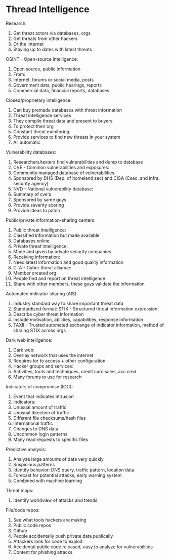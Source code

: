 # Thread Intelligence

Research:
1. Get threat actors via databases, orgs
1. Get threats from other hackers
 1. Or the internet
1. Staying up to dates with latest threats

OSINT - Open-source intelligence:
1. Open source, public information
1. From:
 1. Internet, forums or social media, posts
 1. Government data, public hearings, reports
 1. Commercial data, financial reports, databases

Closed/proprietary intelligence:
1. Can buy premade databases with threat information
1. Threat intelligence services
 1. They compile threat data and present to buyers
 1. To protect their org
1. Constant threat monitoring:
 1. Provide services to find new threats in your system
 1. All automatic

Vulnerability databases:
1. Researchers/testers find vulnerabilities and dump to database
1. CVE - Common vulnerabilities and exposures:
 1. Community managed database of vulnerabilities
 1. Sponsored by DHS (Dep. of homeland sec) and CISA (Csec. and infra. security
    agency)
1. NVD - National vulnerability database:
 1. Summary of cve's
 1. Sponsored by same guys
 1. Provide severity scoring
 1. Provide ideas to patch

Public/private information-sharing centers:
1. Public threat intelligence:
 1. Classified information but made available
 1. Databases online
1. Private threat intelligence:
 1. Made and given by private security companies
1. Receiving information:
 1. Need latest information and good quality information
1. CTA - Cyber threat alliance:
 1. Member created org
 1. People find and report on threat intelligence
 1. Share with other members, these guys validate the information

Automated indicator sharing (AIS):
1. Industry standard way to share important threat data
1. Standardized format: STIX - Structured threat information expression:
 1. Describe cyber threat information
 1. Include motivation, abilities, capabilities, response information
 1. TAXII - Trusted automated exchange of indicator information, method of
    sharing STIX across orgs

Dark web intelligence:
1. Dark web:
 1. Overlay network that uses the internet
 1. Requires tor to access + other configuration
1. Hacker groups and services:
 1. Activities, tools and techniques, credit card sales, acc cred
1. Many forums to use for research

Indicators of compromise (IOC):
1. Event that indicates intrusion
1. Indicators:
 1. Unusual amount of traffic
 1. Unusual direction of traffic
 1. Different file checksums/hash files
 1. International traffic
 1. Changes to DNS data
 1. Uncommon login patterns
 1. Many read requests to specific files

Predictive analysis:
1. Analyze large amounts of data very quickly
 1. Suspicious patterns
1. Identify behavior: DNS query, traffic pattern, location data
1. Forecast for potential attacks, early warning system
1. Combined with machine learning

Threat maps:
1. Identify worldview of attacks and trends

File/code repos:
1. See what tools hackers are making
1. Public code repos
1. Github
1. People accidentally push private data publically
1. Attackers look for code to exploit:
 1. Accidental public code released, easy to analyze for vulnerabilities
 1. Content for phishing attacks
